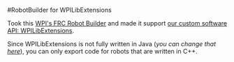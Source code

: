 #RobotBuilder for WPILibExtensions

Took this <a href ="https://usfirst.collab.net/sf/sfmain/do/viewProject/projects.robotbuilder/page.page1083">WPI's FRC Robot Builder</a> and made it support <a href = "https://github.com/FRCTeam1073-TheForceTeam/WPILibExtensions">our custom software API: WPILibExtensions</a>.

Since WPILibExtensions is not fully written in Java (*you can change that <a href = "https://github.com/FRCTeam1073-TheForceTeam/WPILibExtensionsJ">here</a>*), you can only export code for robots that are written in C++.
